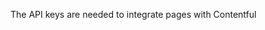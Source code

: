 <TimeStamp start="0:18" end="0:22">
  
  The API keys are needed to integrate pages with Contentful
  
</TimeStamp>